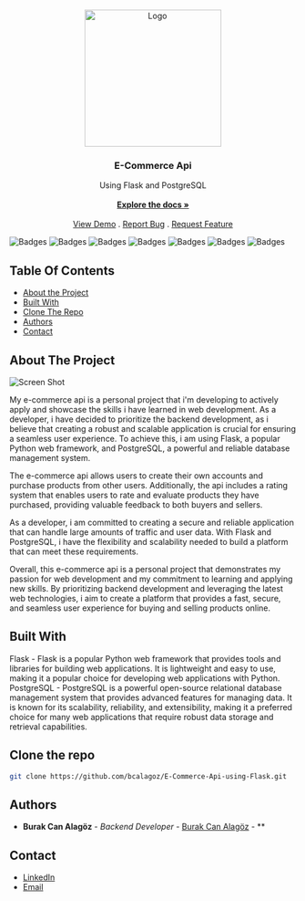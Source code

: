 <br/>
<p align="center">
  <a href="https://github.com/bcalagoz/E-Commerce-Api-using-Flask">
    <img src="https://gcdnb.pbrd.co/images/BlvF8Mnq7aWO.png?o=1" alt="Logo" width="240" height="240">
  </a>

  <h3 align="center">E-Commerce Api</h3>

  <p align="center">
    Using Flask and PostgreSQL
    <br/>
    <br/>
    <a href="https://github.com/bcalagoz/E-Commerce-Api-using-Flask"><strong>Explore the docs »</strong></a>
    <br/>
    <br/>
    <a href="https://github.com/bcalagoz/E-Commerce-Api-using-Flask">View Demo</a>
    .
    <a href="https://github.com/bcalagoz/E-Commerce-Api-using-Flask/issues">Report Bug</a>
    .
    <a href="https://github.com/bcalagoz/E-Commerce-Api-using-Flask/issues">Request Feature</a>
    <br/> 
  </p>
</p>

![Badges](https://img.shields.io/badge/Python-FFD43B?style=for-the-badge&logo=python&logoColor=blue) 
![Badges](https://img.shields.io/badge/PostgreSQL-316192?style=for-the-badge&logo=postgresql&logoColor=white)
![Badges](https://img.shields.io/badge/Flask-000000?style=for-the-badge&logo=flask&logoColor=white)
![Badges](https://badgen.net/badge/Open%20Source%20%3F/Yes%21/blue?icon=github)
![Badges](https://img.shields.io/badge/test-success-success.svg)
![Badges](https://img.shields.io/badge/computer-science-critical.svg)
![Badges](https://img.shields.io/badge/coding-life-red.svg)


## Table Of Contents

* [About the Project](#about-the-project)
* [Built With](#built-with)
* [Clone The Repo](#clone-the-repo)
* [Authors](#authors)
* [Contact](#contact)

## About The Project

![Screen Shot](https://imgtr.ee/images/2023/04/15/yTMIr.png)

My e-commerce api is a personal project that i'm developing to actively apply and showcase the skills i have learned 
in web development. As a developer, i have decided to prioritize the backend development, as i believe that creating 
a robust and scalable application is crucial for ensuring a seamless user experience. To achieve this, i am using 
Flask, a popular Python web framework, and PostgreSQL, a powerful and reliable database management system.

The e-commerce api allows users to create their own accounts and purchase products from other users. Additionally, 
the api includes a rating system that enables users to rate and evaluate products they have purchased, providing 
valuable feedback to both buyers and sellers.

As a developer, i am committed to creating a secure and reliable application that can handle large amounts of traffic 
and user data. With Flask and PostgreSQL, i have the flexibility and scalability needed to build a platform that can 
meet these requirements.

Overall, this e-commerce api is a personal project that demonstrates my passion for web development and my commitment 
to learning and applying new skills. By prioritizing backend development and leveraging the latest web technologies, 
i aim to create a platform that provides a fast, secure, and seamless user experience for buying and selling products 
online.


## Built With

Flask - Flask is a popular Python web framework that provides tools and libraries for building web applications. It is lightweight and easy to use, making it a popular choice for developing web applications with Python.
PostgreSQL - PostgreSQL is a powerful open-source relational database management system that provides advanced features for managing data. It is known for its scalability, reliability, and extensibility, making it a preferred choice for many web applications that require robust data storage and retrieval capabilities.

## Clone the repo

```sh
git clone https://github.com/bcalagoz/E-Commerce-Api-using-Flask.git
```

## Authors

* **Burak Can Alagöz** - *Backend Developer* - [Burak Can Alagöz](https://github.com/bcalagoz/) - **

## Contact

* [LinkedIn](https://www.linkedin.com/in/burak-can-alagoz/)
* [Email](bclagoz@icloud.com)
